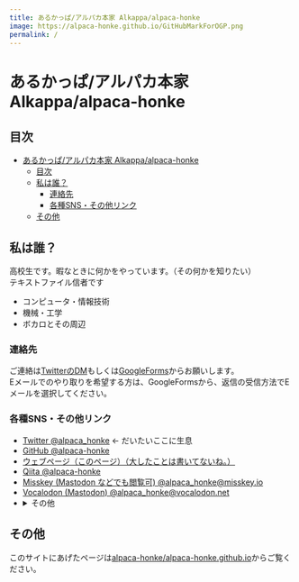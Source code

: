 ```yaml
---
title: あるかっぱ/アルパカ本家 Alkappa/alpaca-honke
image: https://alpaca-honke.github.io/GitHubMarkForOGP.png
permalink: /
---
```

# あるかっぱ/アルパカ本家 Alkappa/alpaca-honke  

## 目次  
- [あるかっぱ/アルパカ本家 Alkappa/alpaca-honke](#あるかっぱアルパカ本家-alkappaalpaca-honke)
  - [目次](#目次)
  - [私は誰？](#私は誰)
    - [連絡先](#連絡先)
    - [各種SNS・その他リンク](#各種snsその他リンク)
  - [その他](#その他)

## 私は誰？  
高校生です。暇なときに何かをやっています。（その何かを知りたい）  
テキストファイル信者です  

- コンピュータ・情報技術  
- 機械・工学  
- ボカロとその周辺  

### 連絡先  
ご連絡は[TwitterのDM](https://twitter.com/messages/compose?recipient_id=1438822849926500359)もしくは[GoogleForms](https://docs.google.com/forms/d/e/1FAIpQLSdRuzAmGEqDV4RRd-70JKXD0lAHE6xjEp8Qp5-Jfut-ysQMYQ/viewform)からお願いします。  
Eメールでのやり取りを希望する方は、GoogleFormsから、返信の受信方法でEメールを選択してください。  


### 各種SNS・その他リンク  
- [Twitter @alpaca_honke](https://twitter.com/alpaca_honke) <- だいたいここに生息
- [GitHub @alpaca-honke](https://github.com/alpaca-honke)  
- [ウェブページ（このページ）（大したことは書いてないね。）](https://alpaca-honke.github.io)  
- [Qiita @alpaca-honke](https://qiita.com/alpaca-honke)  
- [Misskey (Mastodon などでも閲覧可) @alpaca_honke@misskey.io](https://misskey.io/@alpaca_honke/)
- [Vocalodon (Mastodon) @alpaca_honke@vocalodon.net](https://vocalodon.net/web/accounts/354814)
- <details>
    <summary>その他</summary>
      <ul>
        <li><a href="https://spoon.onelink.me/Uuzo/yj2thiby">Spoon @alkappa_alpaca</a></li>
        <li><a href="https://twitter.com/al_alpaca">Twitter (Spoon垢) @al_alpaca</a></li>
      </ul>
  </details>

## その他
このサイトにあげたページは[alpaca-honke/alpaca-honke.github.io](https://github.com/alpaca-honke/alpaca-honke.github.io/)からご覧ください。  